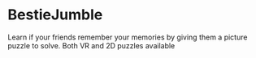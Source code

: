 # BestieJumble
Learn if your friends remember your memories by giving them a picture puzzle to solve. Both VR and 2D puzzles available

